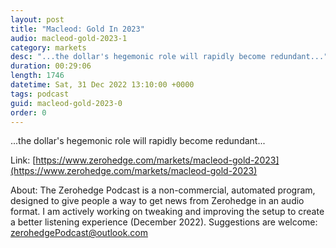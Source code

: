 ```yaml
---
layout: post
title: "Macleod: Gold In 2023"
audio: macleod-gold-2023-1
category: markets
desc: "...the dollar's hegemonic role will rapidly become redundant..."
duration: 00:29:06
length: 1746
datetime: Sat, 31 Dec 2022 13:10:00 +0000
tags: podcast
guid: macleod-gold-2023-0
order: 0
---
```

...the dollar's hegemonic role will rapidly become redundant...

Link: [https://www.zerohedge.com/markets/macleod-gold-2023](https://www.zerohedge.com/markets/macleod-gold-2023)

About: The Zerohedge Podcast is a non-commercial, automated program, designed to give people a way to get news from Zerohedge in an audio format.  I am actively working on tweaking and improving the setup to create a better listening experience (December 2022).  Suggestions are welcome: [zerohedgePodcast@outlook.com](mailto:zerohedgePodcast@outlook.com)